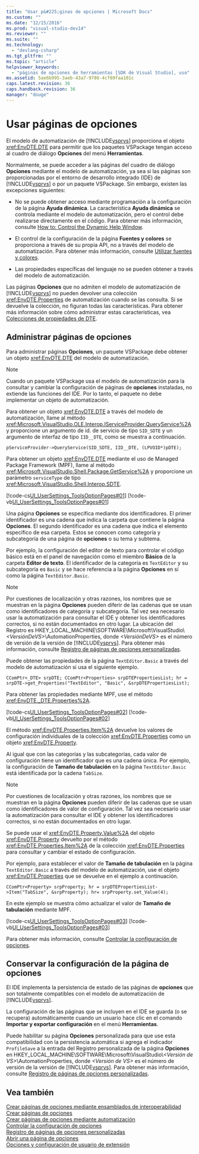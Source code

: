 ```yaml
---
title: "Usar p&#225;ginas de opciones | Microsoft Docs"
ms.custom: ""
ms.date: "12/15/2016"
ms.prod: "visual-studio-dev14"
ms.reviewer: ""
ms.suite: ""
ms.technology: 
  - "devlang-csharp"
ms.tgt_pltfrm: ""
ms.topic: "article"
helpviewer_keywords: 
  - "páginas de opciones de herramientas [SDK de Visual Studio], uso"
ms.assetid: 5ae6b995-3aeb-43a7-9786-4cf69faa101c
caps.latest.revision: 36
caps.handback.revision: 36
manager: "douge"
---
```

# Usar p&#225;ginas de opciones
El modelo de automatización de [!INCLUDE[vsprvs](../code-quality/includes/vsprvs_md.md)] proporciona el objeto <xref:EnvDTE.DTE> para permitir que los paquetes VSPackage tengan acceso al cuadro de diálogo **Opciones** del menú **Herramientas**.  
  
 Normalmente, se puede acceder a las páginas del cuadro de diálogo **Opciones** mediante el modelo de automatización, ya sea si las páginas son proporcionadas por el entorno de desarrollo integrado \(IDE\) de [!INCLUDE[vsprvs](../code-quality/includes/vsprvs_md.md)] o por un paquete VSPackage. Sin embargo, existen las excepciones siguientes:  
  
-   No se puede obtener acceso mediante programación a la configuración de la página **Ayuda dinámica**. La característica **Ayuda dinámica** se controla mediante el modelo de automatización, pero el control debe realizarse directamente en el código. Para obtener más información, consulte [How to: Control the Dynamic Help Window](http://msdn.microsoft.com/es-es/7f5777aa-c270-4058-a175-8ce8a4ed25eb).  
  
-   El control de la configuración de la página **Fuentes y colores** se proporciona a través de su propia API, no a través del modelo de automatización. Para obtener más información, consulte [Utilizar fuentes y colores](../extensibility/using-fonts-and-colors.md).  
  
-   Las propiedades específicas del lenguaje no se pueden obtener a través del modelo de automatización.  
  
 Las páginas **Opciones** que no admiten el modelo de automatización de [!INCLUDE[vsprvs](../code-quality/includes/vsprvs_md.md)] no pueden devolver una colección <xref:EnvDTE.Properties> de automatización cuando se las consulta. Si se devuelve la colección, no figuran todas las características. Para obtener más información sobre cómo administrar estas características, vea [Colecciones de propiedades de DTE](../Topic/DTE%20Properties%20Collections.md).  
  
## Administrar páginas de opciones  
 Para administrar páginas **Opciones**, un paquete VSPackage debe obtener un objeto <xref:EnvDTE.DTE> del modelo de automatización.  
  
> [!NOTE]
>  Cuando un paquete VSPackage usa el modelo de automatización para la consultar y cambiar la configuración de páginas de **opciones** instaladas, no extiende las funciones del IDE. Por lo tanto, el paquete no debe implementar un objeto de automatización.  
  
 Para obtener un objeto <xref:EnvDTE.DTE> a través del modelo de automatización, llame al método <xref:Microsoft.VisualStudio.OLE.Interop.IServiceProvider.QueryService%2A> y proporcione un argumento de id. de servicio de tipo `SID_SDTE` y un argumento de interfaz de tipo `IID__DTE`, como se muestra a continuación.  
  
```  
pServiceProvider->QueryService(SID_SDTE, IID__DTE, (LPVOID*)pDTE);  
```  
  
 Para obtener un objeto <xref:EnvDTE.DTE> mediante el uso de Managed Package Framework \(MPF\), llame al método <xref:Microsoft.VisualStudio.Shell.Package.GetService%2A> y proporcione un parámetro `serviceType` de tipo <xref:Microsoft.VisualStudio.Shell.Interop.SDTE>.  
  
 [!code-cs[UI_UserSettings_ToolsOptionPages#01](../extensibility/internals/codesnippet/CSharp/using-options-pages_1.cs)]
 [!code-vb[UI_UserSettings_ToolsOptionPages#01](../extensibility/internals/codesnippet/VisualBasic/using-options-pages_1.vb)]  
  
 Una página **Opciones** se especifica mediante dos identificadores. El primer identificador es una cadena que indica la carpeta que contiene la página **Opciones**. El segundo identificador es una cadena que indica el elemento específico de esa carpeta. Estos se conocen como categoría y subcategoría de una página de **opciones** o su tema y subtema.  
  
 Por ejemplo, la configuración del editor de texto para controlar el código básico está en el panel de navegación como el miembro **Básico** de la carpeta **Editor de texto**. El identificador de la categoría es `TextEditor` y su subcategoría es `Basic` y se hace referencia a la página **Opciones** en sí como la página `TextEditor.Basic`.  
  
> [!NOTE]
>  Por cuestiones de localización y otras razones, los nombres que se muestran en la página **Opciones** pueden diferir de las cadenas que se usan como identificadores de categoría y subcategoría. Tal vez sea necesario usar la automatización para consultar el IDE y obtener los identificadores correctos, si no están documentados en otro lugar. La ubicación del Registro es HKEY\_LOCAL\_MACHINE\\SOFTWARE\\Microsoft\\VisualStudio\\*\<VersiónDeVS\>*\\AutomationProperties, donde *\<VersiónDeVS\>* es el número de versión de la versión de [!INCLUDE[vsprvs](../code-quality/includes/vsprvs_md.md)]. Para obtener más información, consulte [Registro de páginas de opciones personalizadas](../misc/registering-custom-options-pages.md).  
  
 Puede obtener las propiedades de la página `TextEditor.Basic` a través del modelo de automatización si usa el siguiente ejemplo.  
  
```  
CComPtr<_DTE> srpDTE; CComPtr<Properties> srpDTEPropertiesList; hr = srpDTE->get_Properties("TextEditor", "Basic", &srpDTEPropertiesList);  
```  
  
 Para obtener las propiedades mediante MPF, use el método <xref:EnvDTE._DTE.Properties%2A>.  
  
 [!code-cs[UI_UserSettings_ToolsOptionPages#02](../extensibility/internals/codesnippet/CSharp/using-options-pages_2.cs)]
 [!code-vb[UI_UserSettings_ToolsOptionPages#02](../extensibility/internals/codesnippet/VisualBasic/using-options-pages_2.vb)]  
  
 El método <xref:EnvDTE.Properties.Item%2A> devuelve los valores de configuración individuales de la colección <xref:EnvDTE.Properties> como un objeto <xref:EnvDTE.Property>.  
  
 Al igual que con las categorías y las subcategorías, cada valor de configuración tiene un identificador que es una cadena única. Por ejemplo, la configuración de **Tamaño de tabulación** en la página `TextEditor.Basic` está identificada por la cadena `TabSize`.  
  
> [!NOTE]
>  Por cuestiones de localización y otras razones, los nombres que se muestran en la página **Opciones** pueden diferir de las cadenas que se usan como identificadores de valor de configuración. Tal vez sea necesario usar la automatización para consultar el IDE y obtener los identificadores correctos, si no están documentados en otro lugar.  
  
 Se puede usar el <xref:EnvDTE.Property.Value%2A> del objeto <xref:EnvDTE.Property> devuelto por el método <xref:EnvDTE.Properties.Item%2A> de la colección <xref:EnvDTE.Properties> para consultar y cambiar el estado de configuración.  
  
 Por ejemplo, para establecer el valor de **Tamaño de tabulación** en la página `TextEditor.Basic` a través del modelo de automatización, use el objeto <xref:EnvDTE.Properties> que se devuelve en el ejemplo a continuación.  
  
```  
CComPtr<Property> srpProperty; hr = srpDTEPropertiesList->Item("TabSize", &srpProperty); hr= srpProperty.set_Value(4);  
```  
  
 En este ejemplo se muestra cómo actualizar el valor de **Tamaño de tabulación** mediante MPF.  
  
 [!code-cs[UI_UserSettings_ToolsOptionPages#03](../extensibility/internals/codesnippet/CSharp/using-options-pages_3.cs)]
 [!code-vb[UI_UserSettings_ToolsOptionPages#03](../extensibility/internals/codesnippet/VisualBasic/using-options-pages_3.vb)]  
  
 Para obtener más información, consulte [Controlar la configuración de opciones](../Topic/Controlling%20Options%20Settings.md).  
  
## Conservar la configuración de la página de opciones  
 El IDE implementa la persistencia de estado de las páginas de **opciones** que son totalmente compatibles con el modelo de automatización de [!INCLUDE[vsprvs](../code-quality/includes/vsprvs_md.md)].  
  
 La configuración de las páginas que se incluyen en el IDE se guarda \(o se recupera\) automáticamente cuando un usuario hace clic en el comando **Importar y exportar configuración** en el menú **Herramientas**.  
  
 Puede habilitar su página **Opciones** personalizada para que use esta compatibilidad con la persistencia automática si agrega el indicador `ProfileSave` a la entrada del Registro personalizada de la página **Opciones** en HKEY\_LOCAL\_MACHINE\\SOFTWARE\\Microsoft\\VisualStudio\\*\<Versión de VS\>*\\AutomationProperties, donde *\<Versión de VS\>* es el número de versión de la versión de [!INCLUDE[vsprvs](../code-quality/includes/vsprvs_md.md)]. Para obtener más información, consulte [Registro de páginas de opciones personalizadas](../misc/registering-custom-options-pages.md).  
  
## Vea también  
 [Crear páginas de opciones mediante ensamblados de interoperabilidad](../misc/creating-options-pages-by-using-interop-assemblies.md)   
 [Crear páginas de opciones](../extensibility/internals/creating-options-pages.md)   
 [Crear páginas de opciones mediante automatización](../misc/creating-options-pages-by-using-automation.md)   
 [Controlar la configuración de opciones](../Topic/Controlling%20Options%20Settings.md)   
 [Registro de páginas de opciones personalizadas](../misc/registering-custom-options-pages.md)   
 [Abrir una página de opciones](../misc/opening-an-options-page.md)   
 [Opciones y configuración de usuario de extensión](../extensibility/extending-user-settings-and-options.md)